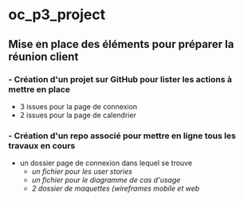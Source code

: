 # oc_p3_project
## Mise en place des éléments pour préparer la réunion client

### - Création d'un projet sur GitHub pour lister les actions à mettre en place 

* 3 issues pour la page de connexion
* 2 issues pour la page de calendrier


### - Création d'un repo associé pour mettre en ligne tous les travaux en cours

* un dossier page de connexion dans lequel se trouve 
  * _un fichier pour les user stories_
  * _un fichier pour le diagramme de cas d'usage_
  * _2 dossier de maquettes (wireframes mobile et web_
